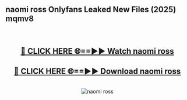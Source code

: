 <h2>naomi ross Onlyfans Leaked New Files (2025) mqmv8</h2>
<br>
<div align="center">
<h2><a href="https://mediafiles.top/naomi_ross&ref=git" rel="nofollow">🔴 CLICK HERE 🌐==►► Watch naomi ross</a></h2>
<h2><a href="https://mediafiles.top/naomi_ross&ref=git" rel="nofollow">🔴 CLICK HERE 🌐==►► Download naomi ross</a></h2>
<br>
<a href="https://mediafiles.top/naomi_ross&ref=git" rel="nofollow" data-target="animated-image.originalLink"><img src="https://i.ibb.co.com/xMMVF88/686577567.gif" alt="naomi ross" style="max-width: 100%; display: inline-block;" data-target="animated-image.originalImage"></a>
</div>
<br>
<br>